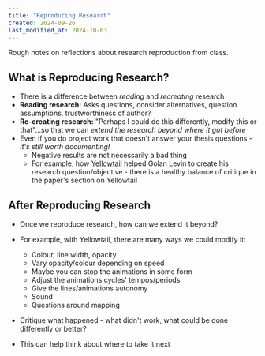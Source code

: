 ```yaml
---
title: "Reproducing Research"
created: 2024-09-26
last_modified_at: 2024-10-03
---
```


<div class="overview">
Rough notes on reflections about research reproduction from class.
</div>

## What is Reproducing Research?

- There is a difference between *reading* and *recreating* research
- **Reading research:** Asks questions, consider alternatives, question assumptions, trustworthiness of author?
- **Re-creating research:** "Perhaps I could do this differently, modify this or that"...so that we can *extend the research beyond where it got before*
- Even if you do project work that doesn't answer your thesis questions - *it's still worth documenting!*
    - Negative results are not necessarily a bad thing
    - For example, how [Yellowtail](https://www.flong.com/archive/projects/yellowtail/index.html) helped Golan Levin to create his research question/objective - there is a healthy balance of critique in the paper's section on Yellowtail

## After Reproducing Research

- Once we reproduce research, how can we extend it beyond?
- For example, with Yellowtail, there are many ways we could modify it:
    - Colour, line width, opacity
    - Vary opacity/colour depending on speed
    - Maybe you can stop the animations in some form
    - Adjust the animations cycles' tempos/periods
    - Give the lines/animations autonomy
    - Sound
    - Questions around mapping

- Critique what happened - what didn't work, what could be done differently or better?
- This can help think about where to take it next